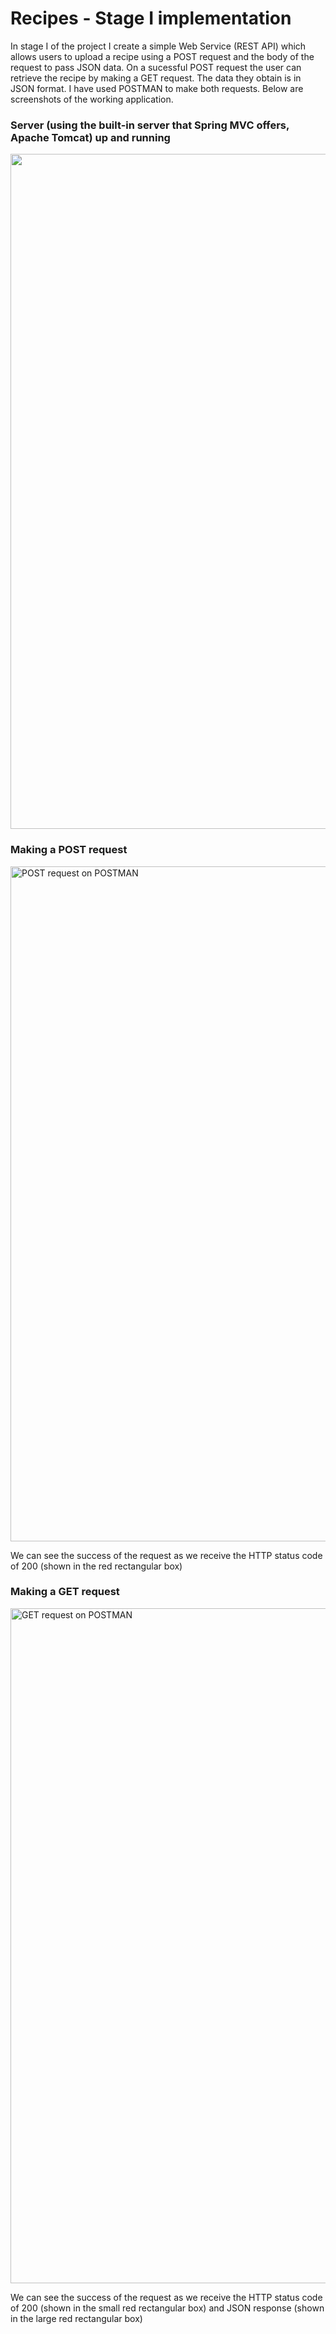 # Recipes - Stage I implementation
In stage I of the project I create a simple Web Service (REST API) which allows users to upload a recipe using a POST request and the body of the request to pass JSON data.
On a sucessful POST request the user can retrieve the recipe by making a GET request. The data they obtain is in JSON format. I have used POSTMAN to make both requests. Below are screenshots of the working application.

### Server (using the built-in server that Spring MVC offers, Apache Tomcat) up and running

<img src="https://bl3302files.storage.live.com/y4mKRt6NO-DA7PtSN7URGP2_KTkJ7pRI-8iasdM3uG1QODeOZ9tPRIoRu1bdY0EzecWmVs-roys02WINUFhJOCB2sNXAR39XZ6SnF3MalcS2Ue3butn5uavZSHLzK9eVmL7dmTSwBQv_rJvD-eFz4qdaGZ0U-8K7rt3JVb1dkvtSPKkGfqChz5UN5zpnJzM7BXF?width=1920&height=1080&cropmode=none" width="1920" height="1080" />

### Making a POST request

<img src="https://bl3302files.storage.live.com/y4miB3OA7lJCE69RK-aNu2yllqjBW8A4_nieHGVSfrlCqoA9S5r7HycBLwspzYJeyGsujCofxkhCe0_-rmxX0IekxDc_xemWPTjiXqzP73Jn1FPT21yPlP7GIHJWeGGRPge6lMEHBfly6uF6uO-bprjjKLLDyo3V33uwXzBUpKBD1Z2rS98XabawA2JFNiOTQCU?width=1920&height=1080&cropmode=none" width="1920" height="1080" alt="POST request on POSTMAN"/>

We can see the success of the request as we receive the HTTP status code of 200 (shown in the red rectangular box)

### Making a GET request

<img src="https://bl3302files.storage.live.com/y4mOoK8gk06yZKV1yg2QniBxYg7U5UhIRykywojaqI-pjdNyY9twg7OkmIg1R15PLInkXysdM_libQ750ee5zQesRoWXkfuHatskGVh7aGaoxlLly608Qaj2X4GbBjvpP1PdwPVz3tcO1TsA7Gy47Pa1T7QxHYfbb6qk10UIq08qPz-gPXc8T-ZZ5MISNNYUi7E?width=1920&height=1080&cropmode=none" width="1920" height="1080" alt= "GET request on POSTMAN"/>

We can see the success of the request as we receive the HTTP status code of 200 (shown in the small red rectangular box) and JSON response (shown in the large red rectangular box)

